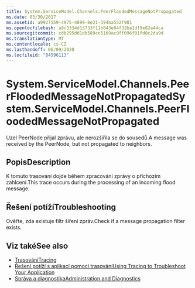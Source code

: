 ```yaml
---
title: System.ServiceModel.Channels.PeerFloodedMessageNotPropagated
ms.date: 03/30/2017
ms.assetid: a99275b9-4975-4899-8e21-594ba552f981
ms.openlocfilehash: a9c3334d13733f11b843e84f32ba1df9e82a44ca
ms.sourcegitcommit: cdb295dd1db589ce5169ac9ff096f01fd0c2da9d
ms.translationtype: MT
ms.contentlocale: cs-CZ
ms.lasthandoff: 06/09/2020
ms.locfileid: "84596113"
---
```

# <a name="systemservicemodelchannelspeerfloodedmessagenotpropagated"></a><span data-ttu-id="a0da6-102">System.ServiceModel.Channels.PeerFloodedMessageNotPropagated</span><span class="sxs-lookup"><span data-stu-id="a0da6-102">System.ServiceModel.Channels.PeerFloodedMessageNotPropagated</span></span>
<span data-ttu-id="a0da6-103">Uzel PeerNode přijal zprávu, ale nerozšířila se do sousedů.</span><span class="sxs-lookup"><span data-stu-id="a0da6-103">A message was received by the PeerNode, but not propagated to neighbors.</span></span>  
  
## <a name="description"></a><span data-ttu-id="a0da6-104">Popis</span><span class="sxs-lookup"><span data-stu-id="a0da6-104">Description</span></span>  
 <span data-ttu-id="a0da6-105">K tomuto trasování dojde během zpracování zprávy o příchozím zahlcení.</span><span class="sxs-lookup"><span data-stu-id="a0da6-105">This trace occurs during the processing of an incoming flood message.</span></span>  
  
## <a name="troubleshooting"></a><span data-ttu-id="a0da6-106">Řešení potíží</span><span class="sxs-lookup"><span data-stu-id="a0da6-106">Troubleshooting</span></span>  
 <span data-ttu-id="a0da6-107">Ověřte, zda existuje filtr šíření zpráv.</span><span class="sxs-lookup"><span data-stu-id="a0da6-107">Check if a message propagation filter exists.</span></span>  
  
## <a name="see-also"></a><span data-ttu-id="a0da6-108">Viz také</span><span class="sxs-lookup"><span data-stu-id="a0da6-108">See also</span></span>

- [<span data-ttu-id="a0da6-109">Trasování</span><span class="sxs-lookup"><span data-stu-id="a0da6-109">Tracing</span></span>](index.md)
- [<span data-ttu-id="a0da6-110">Řešení potíží s aplikací pomocí trasování</span><span class="sxs-lookup"><span data-stu-id="a0da6-110">Using Tracing to Troubleshoot Your Application</span></span>](using-tracing-to-troubleshoot-your-application.md)
- [<span data-ttu-id="a0da6-111">Správa a diagnostika</span><span class="sxs-lookup"><span data-stu-id="a0da6-111">Administration and Diagnostics</span></span>](../index.md)
